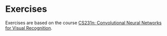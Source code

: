 # Exercises
Exercises are based on the course [CS231n: Convolutional Neural Networks for Visual Recognition](http://cs231n.stanford.edu/syllabus.html).
